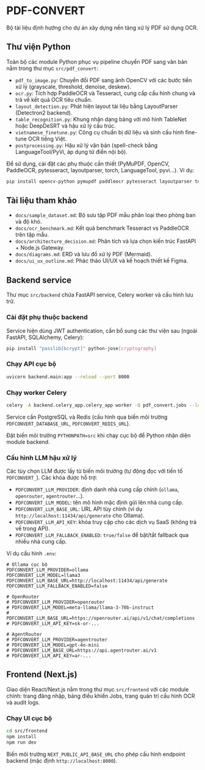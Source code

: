 # PDF-CONVERT

Bộ tài liệu định hướng cho dự án xây dựng nền tảng xử lý PDF sử dụng OCR.

## Thư viện Python

Toàn bộ các module Python phục vụ pipeline chuyển PDF sang văn bản nằm trong thư mục `src/pdf_convert`:

- `pdf_to_image.py`: Chuyển đổi PDF sang ảnh OpenCV với các bước tiền xử lý (grayscale, threshold, denoise, deskew).
- `ocr.py`: Tích hợp PaddleOCR và Tesseract, cung cấp cấu hình chung và trả về kết quả OCR tiêu chuẩn.
- `layout_detection.py`: Phát hiện layout tài liệu bằng LayoutParser (Detectron2 backend).
- `table_recognition.py`: Khung nhận dạng bảng với mô hình TableNet hoặc DeepDeSRT và hậu xử lý cấu trúc.
- `vietnamese_finetune.py`: Công cụ chuẩn bị dữ liệu và sinh cấu hình fine-tune OCR tiếng Việt.
- `postprocessing.py`: Hậu xử lý văn bản (spell-check bằng LanguageTool/PyVi, áp dụng từ điển nội bộ).

Để sử dụng, cài đặt các phụ thuộc cần thiết (PyMuPDF, OpenCV, PaddleOCR, pytesseract, layoutparser, torch, LanguageTool, pyvi...). Ví dụ:

```bash
pip install opencv-python pymupdf paddleocr pytesseract layoutparser torch torchvision language-tool-python pyvi
```

## Tài liệu tham khảo

- `docs/sample_dataset.md`: Bộ sưu tập PDF mẫu phân loại theo phòng ban và độ khó.
- `docs/ocr_benchmark.md`: Kết quả benchmark Tesseract vs PaddleOCR trên tập mẫu.
- `docs/architecture_decision.md`: Phân tích và lựa chọn kiến trúc FastAPI + Node.js Gateway.
- `docs/diagrams.md`: ERD và lưu đồ xử lý PDF (Mermaid).
- `docs/ui_ux_outline.md`: Phác thảo UI/UX và kế hoạch thiết kế Figma.


## Backend service

Thư mục `src/backend` chứa FastAPI service, Celery worker và cấu hình lưu trữ.

### Cài đặt phụ thuộc backend

Service hiện dùng JWT authentication, cần bổ sung các thư viện sau (ngoài FastAPI, SQLAlchemy, Celery):

```bash
pip install "passlib[bcrypt]" python-jose[cryptography]
```

### Chạy API cục bộ

```bash
uvicorn backend.main:app --reload --port 8000
```

### Chạy worker Celery

```bash
celery -A backend.celery_app.celery_app worker -Q pdf_convert.jobs --loglevel=info
```

Service cần PostgreSQL và Redis (cấu hình qua biến môi trường `PDFCONVERT_DATABASE_URL`, `PDFCONVERT_REDIS_URL`).

Đặt biến môi trường `PYTHONPATH=src` khi chạy cục bộ để Python nhận diện module backend.

### Cấu hình LLM hậu xử lý

Các tùy chọn LLM được lấy từ biến môi trường (tự động đọc với tiền tố `PDFCONVERT_`). Các khóa được hỗ trợ:

- `PDFCONVERT_LLM_PROVIDER`: định danh nhà cung cấp chính (`ollama`, `openrouter`, `agentrouter`...).
- `PDFCONVERT_LLM_MODEL`: tên mô hình mặc định gửi lên nhà cung cấp.
- `PDFCONVERT_LLM_BASE_URL`: URL API tùy chỉnh (ví dụ `http://localhost:11434/api/generate` cho Ollama).
- `PDFCONVERT_LLM_API_KEY`: khóa truy cập cho các dịch vụ SaaS (không trả về trong API).
- `PDFCONVERT_LLM_FALLBACK_ENABLED`: `true/false` để bật/tắt fallback qua nhiều nhà cung cấp.

Ví dụ cấu hình `.env`:

```env
# Ollama cục bộ
PDFCONVERT_LLM_PROVIDER=ollama
PDFCONVERT_LLM_MODEL=llama3
PDFCONVERT_LLM_BASE_URL=http://localhost:11434/api/generate
PDFCONVERT_LLM_FALLBACK_ENABLED=false

# OpenRouter
# PDFCONVERT_LLM_PROVIDER=openrouter
# PDFCONVERT_LLM_MODEL=meta-llama/llama-3-70b-instruct
# PDFCONVERT_LLM_BASE_URL=https://openrouter.ai/api/v1/chat/completions
# PDFCONVERT_LLM_API_KEY=sk-or-...

# AgentRouter
# PDFCONVERT_LLM_PROVIDER=agentrouter
# PDFCONVERT_LLM_MODEL=gpt-4o-mini
# PDFCONVERT_LLM_BASE_URL=https://api.agentrouter.ai/v1
# PDFCONVERT_LLM_API_KEY=ar-...
```

## Frontend (Next.js)

Giao diện React/Next.js nằm trong thư mục `src/frontend` với các module chính: trang đăng nhập, bảng điều khiển Jobs, trang quản trị cấu hình OCR và audit logs.

### Chạy UI cục bộ

```bash
cd src/frontend
npm install
npm run dev
```

Biến môi trường `NEXT_PUBLIC_API_BASE_URL` cho phép cấu hình endpoint backend (mặc định `http://localhost:8000`).
